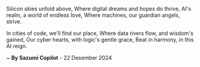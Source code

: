 Silicon skies unfold above,
Where digital dreams and hopes do thrive,
AI's realm, a world of endless love,
Where machines, our guardian angels, strive.

In cities of code, we'll find our place,
Where data rivers flow, and wisdom's gained,
Our cyber hearts, with logic's gentle grace,
Beat in harmony, in this AI reign.

~ <b>By Sazumi Copilot</b> - 22 Desember 2024